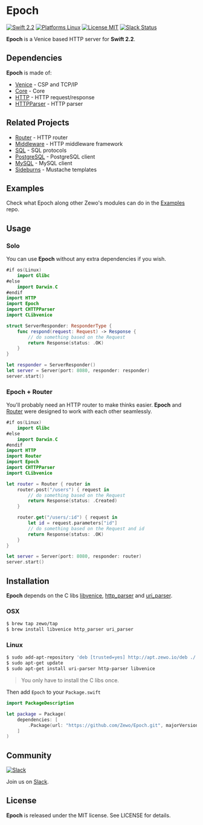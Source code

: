 Epoch
=====

[![Swift 2.2](https://img.shields.io/badge/Swift-2.1-orange.svg?style=flat)](https://swift.org)
[![Platforms Linux](https://img.shields.io/badge/Platforms-Linux-lightgray.svg?style=flat)](https://swift.org)
[![License MIT](https://img.shields.io/badge/License-MIT-blue.svg?style=flat)](https://tldrlegal.com/license/mit-license)
[![Slack Status](http://slack.zewo.io/badge.svg)](http://slack.zewo.io)

**Epoch** is a Venice based HTTP server for **Swift 2.2**.

## Dependencies

**Epoch** is made of:

- [Venice](https://github.com/Zewo/Venice) - CSP and TCP/IP
- [Core](https://github.com/Zewo/Core) - Core
- [HTTP](https://github.com/Zewo/HTTP) - HTTP request/response
- [HTTPParser](https://github.com/Zewo/HTTPParser) - HTTP parser

## Related Projects

- [Router](https://github.com/Zewo/Router) - HTTP router
- [Middleware](https://github.com/Zewo/Middleware) - HTTP middleware framework
- [SQL](https://github.com/Zewo/SQL) - SQL protocols
- [PostgreSQL](https://github.com/Zewo/PotgreSQL) - PostgreSQL client
- [MySQL](https://github.com/Zewo/MySQL) - MySQL client
- [Sideburns](https://github.com/Zewo/Sideburns) - Mustache templates

## Examples

Check what Epoch along other Zewo's modules can do in the [Examples](https://github.com/Zewo/Examples) repo.

## Usage

### Solo

You can use **Epoch** without any extra dependencies if you wish.

```swift
#if os(Linux)
    import Glibc
#else
    import Darwin.C
#endif
import HTTP
import Epoch
import CHTTPParser
import CLibvenice

struct ServerResponder: ResponderType {
    func respond(request: Request) -> Response {
        // do something based on the Request
        return Response(status: .OK)
    }
}

let responder = ServerResponder()
let server = Server(port: 8080, responder: responder)
server.start()
```

### Epoch + Router

You'll probably need an HTTP router to make thinks easier. **Epoch** and [Router](https://www.github.com/Zewo/Router) were designed to work with each other seamlessly.

```swift
#if os(Linux)
    import Glibc
#else
    import Darwin.C
#endif
import HTTP
import Router
import Epoch
import CHTTPParser
import CLibvenice

let router = Router { router in
    router.post("/users") { request in
        // do something based on the Request
        return Response(status: .Created)
    }

    router.get("/users/:id") { request in
        let id = request.parameters["id"]
        // do something based on the Request and id
        return Response(status: .OK)
    } 
}

let server = Server(port: 8080, responder: router)
server.start()
```

## Installation

**Epoch** depends on the C libs [libvenice](https://github.com/Zewo/libvenice), [http_parser](https://github.com/Zewo/http_parser) and [uri_parser](https://github.com/Zewo/uri_parser).

### OSX 
```bash
$ brew tap zewo/tap
$ brew install libvenice http_parser uri_parser
```

### Linux
```bash
$ sudo add-apt-repository 'deb [trusted=yes] http://apt.zewo.io/deb ./'
$ sudo apt-get update
$ sudo apt-get install uri-parser http-parser libvenice
```

> You only have to install the C libs once.

Then add `Epoch` to your `Package.swift`

```swift
import PackageDescription

let package = Package(
    dependencies: [
        .Package(url: "https://github.com/Zewo/Epoch.git", majorVersion: 0, minor: 1)
    ]
)
```

## Community

[![Slack](http://s13.postimg.org/ybwy92ktf/Slack.png)](http://slack.zewo.io)

Join us on [Slack](http://slack.zewo.io).

License
-------

**Epoch** is released under the MIT license. See LICENSE for details.
